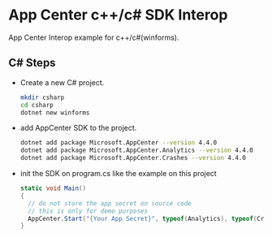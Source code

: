 # App Center c++/c# SDK Interop

App Center Interop example for c++/c#(winforms).

## C# Steps

- Create a new C# project.
   ```sh
   mkdir csharp
   cd csharp
   dotnet new winforms
   ```
- add AppCenter SDK to the project.
   ```sh
   dotnet add package Microsoft.AppCenter --version 4.4.0
   dotnet add package Microsoft.AppCenter.Analytics --version 4.4.0
   dotnet add package Microsoft.AppCenter.Crashes --version 4.4.0
   ```
- init the SDK on program.cs like the example on this project
  ```csharp
  static void Main()
  {
    // do not store the app secret on source code
    // this is only for demo purposes
    AppCenter.Start("{Your App Secret}", typeof(Analytics), typeof(Crashes));
  }    
  ```
